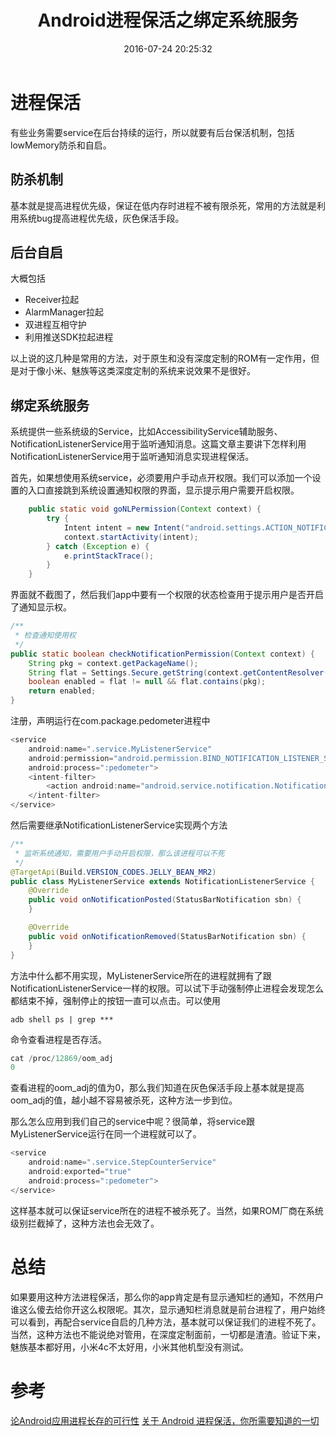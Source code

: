 ﻿---
title: Android进程保活之绑定系统服务
date: 2016-07-24 20:25:32
tags: [Android, 进程保活]
---

# 进程保活

有些业务需要service在后台持续的运行，所以就要有后台保活机制，包括lowMemory防杀和自启。

## 防杀机制

基本就是提高进程优先级，保证在低内存时进程不被有限杀死，常用的方法就是利用系统bug提高进程优先级，灰色保活手段。

## 后台自启

大概包括

 - Receiver拉起
 - AlarmManager拉起
 - 双进程互相守护
 - 利用推送SDK拉起进程
 
以上说的这几种是常用的方法，对于原生和没有深度定制的ROM有一定作用，但是对于像小米、魅族等这类深度定制的系统来说效果不是很好。

## 绑定系统服务

系统提供一些系统级的Service，比如AccessibilityService辅助服务、NotificationListenerService用于监听通知消息。这篇文章主要讲下怎样利用NotificationListenerService用于监听通知消息实现进程保活。

首先，如果想使用系统service，必须要用户手动点开权限。我们可以添加一个设置的入口直接跳到系统设置通知权限的界面，显示提示用户需要开启权限。

```java
    public static void goNLPermission(Context context) {
        try {
            Intent intent = new Intent("android.settings.ACTION_NOTIFICATION_LISTENER_SETTINGS");
            context.startActivity(intent);
        } catch (Exception e) {
            e.printStackTrace();
        }
    }
```

界面就不截图了，然后我们app中要有一个权限的状态检查用于提示用户是否开启了通知显示权。

```java
/**
 * 检查通知使用权
 */
public static boolean checkNotificationPermission(Context context) {
    String pkg = context.getPackageName();
    String flat = Settings.Secure.getString(context.getContentResolver(), "enabled_notification_listeners");
    boolean enabled = flat != null && flat.contains(pkg);
    return enabled;
}
```

注册，声明运行在com.package.pedometer进程中

```java
<service
    android:name=".service.MyListenerService"
    android:permission="android.permission.BIND_NOTIFICATION_LISTENER_SERVICE"
    android:process=":pedometer">
    <intent-filter>
        <action android:name="android.service.notification.NotificationListenerService"/>
    </intent-filter>
</service>
```

然后需要继承NotificationListenerService实现两个方法

```java
/**
 * 监听系统通知，需要用户手动开启权限，那么该进程可以不死
 */
@TargetApi(Build.VERSION_CODES.JELLY_BEAN_MR2)
public class MyListenerService extends NotificationListenerService {
    @Override
    public void onNotificationPosted(StatusBarNotification sbn) {
    }

    @Override
    public void onNotificationRemoved(StatusBarNotification sbn) {
    }
}
```

方法中什么都不用实现，MyListenerService所在的进程就拥有了跟NotificationListenerService一样的权限。可以试下手动强制停止进程会发现怎么都结束不掉，强制停止的按钮一直可以点击。可以使用
```
adb shell ps | grep ***
```
命令查看进程是否存活。

```java
cat /proc/12869/oom_adj
0
```
查看进程的oom_adj的值为0，那么我们知道在灰色保活手段上基本就是提高oom_adj的值，越小越不容易被杀死，这种方法一步到位。

那么怎么应用到我们自己的service中呢？很简单，将service跟MyListenerService运行在同一个进程就可以了。

```java
<service
    android:name=".service.StepCounterService"
    android:exported="true"
    android:process=":pedometer">
</service>
```

这样基本就可以保证service所在的进程不被杀死了。当然，如果ROM厂商在系统级别拦截掉了，这种方法也会无效了。

# 总结

如果要用这种方法进程保活，那么你的app肯定是有显示通知栏的通知，不然用户谁这么傻去给你开这么权限呢。其次，显示通知栏消息就是前台进程了，用户始终可以看到，再配合service自启的几种方法，基本就可以保证我们的进程不死了。当然，这种方法也不能说绝对管用，在深度定制面前，一切都是渣渣。验证下来，魅族基本都好用，小米4c不太好用，小米其他机型没有测试。

# 参考

[论Android应用进程长存的可行性][1]
[关于 Android 进程保活，你所需要知道的一切][2]


  [1]: http://blog.csdn.net/aigestudio/article/details/51348408
  [2]: http://www.jianshu.com/p/63aafe3c12af#